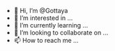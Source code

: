 - 👋 Hi, I’m @Gottaya
- 👀 I’m interested in ...
- 🌱 I’m currently learning ...
- 💞️ I’m looking to collaborate on ...
- 📫 How to reach me ...

<!---
Gottaya/Gottaya is a ✨ special ✨ repository because its `README.md` (this file) appears on your GitHub profile.
You can click the Preview link to take a look at your changes.
--->
